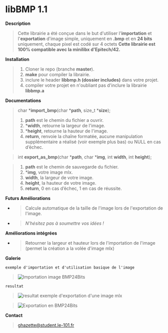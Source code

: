 # libBMP 1.1

**Description**

> Cette librairie a été conçue dans le but d'utiliser l'**importation** et
> l'**exportation** d'image simple, uniquement en **.bmp** et en **24 bits** uniquement,
>  chaque pixel est codé sur 4 octets
> **Cette librairie est 100% compatible avec la minilibx d'Epitech/42.**


**Installation**

>  1. Cloner le repo (branche **master**).
>  2. **make** pour compiler la librairie.
>  3. inclure le header **libbmp.h (dossier includes)**  dans votre projet.
>  4. compiler votre projet en n'oubliant pas d'inclure la librairie **libbmp.a**

**Documentations**

> char						***import_bmp**(char ***path**, size_t ***size**);
>
>
>  1. **path** est le chemin du fichier a ouvrir.
>  2. ***width**, retourne la largeur de l'image.
>  3. ***height**, retourne la hauteur de l'image.
>  4. **return**, renvoie la chaîne formatée, aucune manipulation supplémentaire a réalisé (voir exemple plus bas) ou NULL en cas d’échec.

> int **export_as_bmp**(char ***path**, char ***img**, int **width**, int **height**);

>  1. **path** est le chemin de sauvegarde du fichier.
>  2. ***img**, votre image mlx.
>  3. **width**, la largeur de votre image.
>  4. **height**, la hauteur de votre image.
>  5. **return**, 0 en cas d’échec, 1 en cas de réussite.

**Futurs Améliorations**
 - > Calcule automatique de la taille de l'image lors de l'exportation de l'image.
 - > *N’hésitez pas à soumettre vos idées !*

**Améliorations intégrées**
 - > Retourner la largeur et hauteur lors de l'importation de l'image
   > (permet la création a la volée d'image mlx)

**Galerie**

    exemple d'importation et d'utilisation basique de l'image

> ![Importation image BMP24Bits](https://pasteboard.co/images/HJaCDK0.png/load)

    resultat
> ![resultat](https://pasteboard.co/images/HJaFh38.png/load)
    exemple d'exportation d'une image mlx

> ![Exportation en BMP24Bits](https://image.noelshack.com/fichiers/2018/15/7/1523751140-tuto.png)

**Contact**

> ghazette@student.le-101.fr
